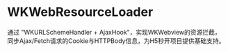 # WKWebResourceLoader
通过 "WKURLSchemeHandler + AjaxHook"，实现WKWebview的资源拦截，同步Ajax/Fetch请求的Cookie与HTTPBody信息，为H5秒开项目提供基础支持。
